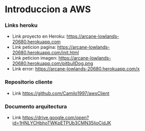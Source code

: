 # Introduccion a AWS
### Links heroku
- Link proyecto en Heroku: https://arcane-lowlands-20680.herokuapp.com
- Link peticion pagina: https://arcane-lowlands-20680.herokuapp.com/init.html
- Link peticion imagen: https://arcane-lowlands-20680.herokuapp.com/pitbullDog.png
- Link error: https://arcane-lowlands-20680.herokuapp.com/x
### Repositorio cliente
- Link https://github.com/Camilo1997/awsClient
### Documento arquitectura
- Link https://drive.google.com/open?id=1HNLYCHbhoTWKpETPUb3CMN35ljoCidJK
